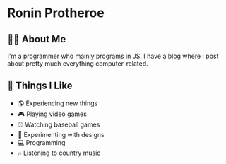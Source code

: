 # Ronin Protheroe

## 👨‍💻 About Me

I'm a programmer who mainly programs in JS. 
I have a [blog](https://kiwiscripter.com) where I post about pretty much everything computer-related.

## 🎯 Things I Like

- 🌎 Experiencing new things
- 🎮 Playing video games
- ⚾️ Watching baseball games
- 📐 Experimenting with designs
- 💻 Programming
- 🎶 Listening to country music
